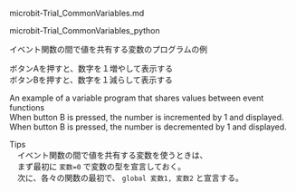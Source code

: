 microbit-Trial_CommonVariables.md    

microbit-Trial_CommonVariables_python    

イベント関数の間で値を共有する変数のプログラムの例    

  ボタンAを押すと、数字を１増やして表示する  
  ボタンBを押すと、数字を１減らして表示する  

An example of a variable program that shares values ​​between event functions  
  When button B is pressed, the number is incremented by 1 and displayed.  
  When button B is pressed, the number is decremented by 1 and displayed.  



Tips   
　イベント関数の間で値を共有する変数を使うときは、  
　まず最初に `変数=0` で変数の型を宣言しておく。  
　次に、各々の関数の最初で、 `global 変数1, 変数2` と宣言する。   
